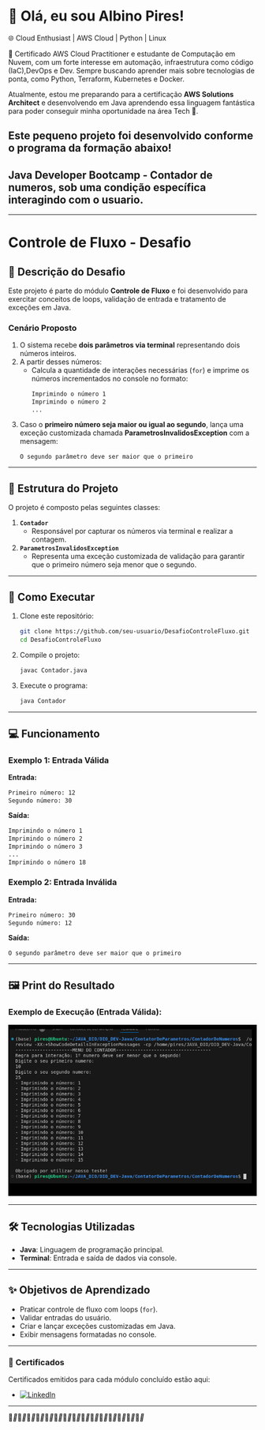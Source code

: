 
# 👋 Olá, eu sou Albino Pires!  

🌐 Cloud Enthusiast | AWS Cloud | Python | Linux  

🚀 Certificado AWS Cloud Practitioner e estudante de Computação em Nuvem, com um forte interesse em automação, infraestrutura como código (IaC),DevOps e Dev. Sempre buscando aprender mais sobre tecnologias de ponta, como Python, Terraform, Kubernetes e Docker.  

Atualmente, estou me preparando para a certificação **AWS Solutions Architect** e desenvolvendo em Java aprendendo essa linguagem fantástica para poder conseguir minha oportunidade na área Tech 🚀.  

## Este pequeno projeto foi desenvolvido conforme o programa da formação abaixo!  

## Java Developer Bootcamp - **Contador de numeros, sob uma condição específica interagindo com o usuario.**  
---

# Controle de Fluxo - Desafio

## 📝 **Descrição do Desafio**
Este projeto é parte do módulo **Controle de Fluxo** e foi desenvolvido para exercitar conceitos de loops, validação de entrada e tratamento de exceções em Java.

### **Cenário Proposto**
1. O sistema recebe **dois parâmetros via terminal** representando dois números inteiros.
2. A partir desses números:
   - Calcula a quantidade de interações necessárias (`for`) e imprime os números incrementados no console no formato:
     ```
     Imprimindo o número 1
     Imprimindo o número 2
     ...
     ```
3. Caso o **primeiro número seja maior ou igual ao segundo**, lança uma exceção customizada chamada **ParametrosInvalidosException** com a mensagem:
   ```
   O segundo parâmetro deve ser maior que o primeiro
   ```

---

## 🚀 **Estrutura do Projeto**
O projeto é composto pelas seguintes classes:

1. **`Contador`**
   - Responsável por capturar os números via terminal e realizar a contagem.
2. **`ParametrosInvalidosException`**
   - Representa uma exceção customizada de validação para garantir que o primeiro número seja menor que o segundo.

---

## 📂 **Como Executar**
1. Clone este repositório:
   ```bash
   git clone https://github.com/seu-usuario/DesafioControleFluxo.git
   cd DesafioControleFluxo
   ```
2. Compile o projeto:
   ```bash
   javac Contador.java
   ```
3. Execute o programa:
   ```bash
   java Contador
   ```

---

## 💻 **Funcionamento**
### Exemplo 1: Entrada Válida
**Entrada:**
```
Primeiro número: 12
Segundo número: 30
```

**Saída:**
```
Imprimindo o número 1
Imprimindo o número 2
Imprimindo o número 3
...
Imprimindo o número 18
```

### Exemplo 2: Entrada Inválida
**Entrada:**
```
Primeiro número: 30
Segundo número: 12
```

**Saída:**
```
O segundo parâmetro deve ser maior que o primeiro
```

---

## 🖼️ **Print do Resultado**
### Exemplo de Execução (Entrada Válida):

![Exemplo de Execução](./contador.png)

---

## 🛠️ **Tecnologias Utilizadas**
- **Java**: Linguagem de programação principal.
- **Terminal**: Entrada e saída de dados via console.

---

## ✨ **Objetivos de Aprendizado**
- Praticar controle de fluxo com loops (`for`).
- Validar entradas do usuário.
- Criar e lançar exceções customizadas em Java.
- Exibir mensagens formatadas no console.

---
### 🚀 **Certificados**  
Certificados emitidos para cada módulo concluído estão aqui:

- [![LinkedIn](https://img.shields.io/badge/LinkedIn-0077B5?style=for-the-badge&logo=linkedin&logoColor=white)](https://www.linkedin.com/in/albino-pires-b188391b3/)


---
🚀*🚀*🚀*🚀*🚀*🚀*🚀*🚀*🚀*🚀*🚀*🚀*🚀*🚀*🚀*🚀*🚀*🚀*🚀*🚀*🚀*🚀*🚀*🚀*🚀*🚀*🚀*🚀*🚀*🚀*